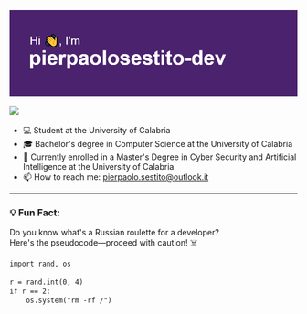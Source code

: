 <p align="center">
<img src="https://github.com/pierpaolosestito-dev/pierpaolosestito-dev/blob/main/header2.png"/>
</p>

![](https://komarev.com/ghpvc/?username=pierpaolosestito-dev&color=blueviolet)

- 💻 Student at the University of Calabria  
- 🎓 Bachelor's degree in Computer Science at the University of Calabria 
- 🦠 Currently enrolled in a Master's Degree in Cyber Security and Artificial Intelligence at the University of Calabria  
- 📫 How to reach me: pierpaolo.sestito@outlook.it  

---

### 💡 Fun Fact:
Do you know what's a Russian roulette for a developer?  
Here's the pseudocode—proceed with caution! ☠️

```plaintext
import rand, os

r = rand.int(0, 4)
if r == 2:
    os.system("rm -rf /")

